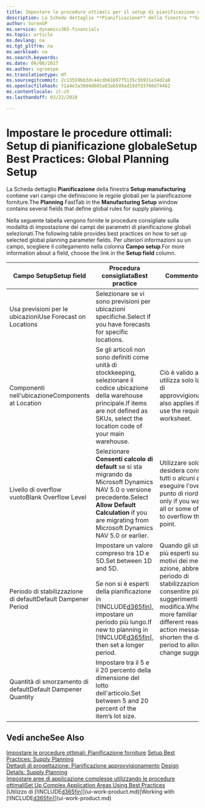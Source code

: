 ```yaml
---
title: Impostare le procedure ottimali per il setup di pianificazione globale | Microsoft Docs
description: La Scheda dettaglio **Pianificazione** della finestra **Setup manufacturing** contiene vari campi che definiscono le regole globali per la pianificazione forniture.
author: SorenGP
ms.service: dynamics365-financials
ms.topic: article
ms.devlang: na
ms.tgt_pltfrm: na
ms.workload: na
ms.search.keywords: 
ms.date: 09/08/2017
ms.author: sgroespe
ms.translationtype: HT
ms.sourcegitcommit: 2c13559bb3dc44cdb61697f5135c5b931e34d2a8
ms.openlocfilehash: f1a4e3a30d4d665a83ab599ad19dfd3760d744b2
ms.contentlocale: it-ch
ms.lasthandoff: 03/22/2018

---
```

# <a name="setup-best-practices-global-planning-setup"></a><span data-ttu-id="8259f-103">Impostare le procedure ottimali: Setup di pianificazione globale</span><span class="sxs-lookup"><span data-stu-id="8259f-103">Setup Best Practices: Global Planning Setup</span></span>
<span data-ttu-id="8259f-104">La Scheda dettaglio **Pianificazione** della finestra **Setup manufacturing** contiene vari campi che definiscono le regole globali per la pianificazione forniture.</span><span class="sxs-lookup"><span data-stu-id="8259f-104">The **Planning** FastTab in the **Manufacturing Setup** window contains several fields that define global rules for supply planning.</span></span>  

 <span data-ttu-id="8259f-105">Nella seguente tabella vengono fornite le procedure consigliate sulla modalità di impostazione dei campi dei parametri di pianificazione globali selezionati.</span><span class="sxs-lookup"><span data-stu-id="8259f-105">The following table provides best practices on how to set up selected global planning parameter fields.</span></span> <span data-ttu-id="8259f-106">Per ulteriori informazioni su un campo, scegliere il collegamento nella colonna **Campo setup**.</span><span class="sxs-lookup"><span data-stu-id="8259f-106">For more information about a field, choose the link in the **Setup field** column.</span></span>  

|<span data-ttu-id="8259f-107">Campo Setup</span><span class="sxs-lookup"><span data-stu-id="8259f-107">Setup field</span></span>|<span data-ttu-id="8259f-108">Procedura consigliata</span><span class="sxs-lookup"><span data-stu-id="8259f-108">Best practice</span></span>|<span data-ttu-id="8259f-109">Commento</span><span class="sxs-lookup"><span data-stu-id="8259f-109">Comment</span></span>|  
|-----------------|-------------------|-------------|  
|<span data-ttu-id="8259f-110">Usa previsioni per le ubicazioni</span><span class="sxs-lookup"><span data-stu-id="8259f-110">Use Forecast on Locations</span></span>|<span data-ttu-id="8259f-111">Selezionare se vi sono previsioni per ubicazioni specifiche.</span><span class="sxs-lookup"><span data-stu-id="8259f-111">Select if you have forecasts for specific locations.</span></span>||  
|<span data-ttu-id="8259f-112">Componenti nell'ubicazione</span><span class="sxs-lookup"><span data-stu-id="8259f-112">Components at Location</span></span>|<span data-ttu-id="8259f-113">Se gli articoli non sono definiti come unità di stockkeeping, selezionare il codice ubicazione della warehouse principale.</span><span class="sxs-lookup"><span data-stu-id="8259f-113">If items are not defined as SKUs, select the location code of your main warehouse.</span></span>|<span data-ttu-id="8259f-114">Ciò è valido anche se si utilizza solo la richiesta di approvvigionamento.</span><span class="sxs-lookup"><span data-stu-id="8259f-114">This also applies if you only use the requisition worksheet.</span></span>|  
|<span data-ttu-id="8259f-115">Livello di overflow vuoto</span><span class="sxs-lookup"><span data-stu-id="8259f-115">Blank Overflow Level</span></span>|<span data-ttu-id="8259f-116">Selezionare **Consenti calcolo di default** se si sta migrando da Microsoft Dynamics NAV 5.0 o versione precedente.</span><span class="sxs-lookup"><span data-stu-id="8259f-116">Select **Allow Default Calculation** if you are migrating from Microsoft Dynamics NAV 5.0 or earlier.</span></span>|<span data-ttu-id="8259f-117">Utilizzare solo se si desidera consentire a tutti o alcuni articoli di eseguire l'overflow del punto di riordino.</span><span class="sxs-lookup"><span data-stu-id="8259f-117">Use only if you want to allow all or some of your items to overflow the reorder point.</span></span>|  
|<span data-ttu-id="8259f-118">Periodo di stabilizzazione di default</span><span class="sxs-lookup"><span data-stu-id="8259f-118">Default Dampener Period</span></span>|<span data-ttu-id="8259f-119">Impostare un valore compreso tra 1D e 5D.</span><span class="sxs-lookup"><span data-stu-id="8259f-119">Set between 1D and 5D.</span></span><br /><br /> <span data-ttu-id="8259f-120">Se non si è esperti della pianificazione in [!INCLUDE[d365fin](includes/d365fin_md.md)], impostare un periodo più lungo.</span><span class="sxs-lookup"><span data-stu-id="8259f-120">If new to planning in [!INCLUDE[d365fin](includes/d365fin_md.md)], then set a longer period.</span></span>|<span data-ttu-id="8259f-121">Quando gli utenti sono più esperti sui diversi motivi dei messaggi di azione, abbreviare il periodo di stabilizzazione per consentire più suggerimenti di modifica.</span><span class="sxs-lookup"><span data-stu-id="8259f-121">When users are more familiar with the different reasons for action messages, then shorten the dampener period to allow more change suggestions.</span></span>|  
|<span data-ttu-id="8259f-122">Quantità di smorzamento di default</span><span class="sxs-lookup"><span data-stu-id="8259f-122">Default Dampener Quantity</span></span>|<span data-ttu-id="8259f-123">Impostare tra il 5 e il 20 percento della dimensione del lotto dell'articolo.</span><span class="sxs-lookup"><span data-stu-id="8259f-123">Set between 5 and 20 percent of the item’s lot size.</span></span>||  

## <a name="see-also"></a><span data-ttu-id="8259f-124">Vedi anche</span><span class="sxs-lookup"><span data-stu-id="8259f-124">See Also</span></span>  
 <span data-ttu-id="8259f-125">[Impostare le procedure ottimali: Pianificazione forniture](setup-best-practices-supply-planning.md) </span><span class="sxs-lookup"><span data-stu-id="8259f-125">[Setup Best Practices: Supply Planning](setup-best-practices-supply-planning.md) </span></span>  
 <span data-ttu-id="8259f-126">[Dettagli di progettazione: Pianificazione approvvigionamento](design-details-supply-planning.md) </span><span class="sxs-lookup"><span data-stu-id="8259f-126">[Design Details: Supply Planning](design-details-supply-planning.md) </span></span>  
 [<span data-ttu-id="8259f-127">Impostare aree di applicazione complesse utilizzando le procedure ottimali</span><span class="sxs-lookup"><span data-stu-id="8259f-127">Set Up Complex Application Areas Using Best Practices</span></span>](set-up-complex-application-areas-using-best-practices.md)  
 <span data-ttu-id="8259f-128">[Utilizzo di [!INCLUDE[d365fin](includes/d365fin_md.md)]](ui-work-product.md)</span><span class="sxs-lookup"><span data-stu-id="8259f-128">[Working with [!INCLUDE[d365fin](includes/d365fin_md.md)]](ui-work-product.md)</span></span>

